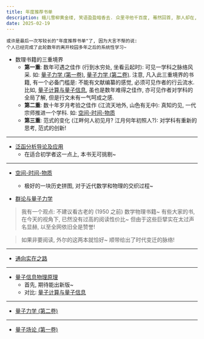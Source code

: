```yaml
---
title: 年度推荐书单
description: 蛾儿雪柳黄金缕, 笑语盈盈暗香去. 众里寻他千百度, 蓦然回首, 那人却在, 灯火阑珊处.
date: 2025-02-19
---
```


```
或许是最后一次写较长的"年度推荐书单"了, 因为大言不惭的说:
个人已经完成了此轮数年的离开校园多年之后的系统性学习~
```

- 数理书籍的三重境界
  - __第一重__: 数年可遇之佳作 (行到水穷处, 坐看云起时):
    可见一学科之脉络风采. 如:
    [量子力学 (第一卷)](https://book.douban.com/subject/25954720/),
    [量子力学 (第二卷)](https://book.douban.com/subject/26716232/).
    注意, 凡入此三重境界的书籍, 有一个必备门槛是:
    不能有文献编纂的感觉, 必须可见作者的行云流水. 比如,
    [量子计算与量子信息](https://book.douban.com/subject/35777059/),
    虽也是数年难得之佳作, 亦可见作者对学科的全局了解, 但是行文未有一气呵成之感.
  - __第二重__: 数十年岁月考验之佳作 (江流天地外, 山色有无中):
    真知灼见, 一代宗师推进一个学科. 如:
    [空间-时间-物质](https://book.douban.com/subject/36351918/)
  - __第三重__: 范式的变化 (江畔何人初见月? 江月何年初照人?):
    对学科有重新的思考, 范式的创新!

------------------

- [泛函分析导论及应用](https://book.douban.com/subject/35941956/)
  - 在适合初学者这一点上, 本书无可挑剔~

------------------

- [空间-时间-物质](https://book.douban.com/subject/36351918/)
  - 极好的一块历史拼图, 对于近代数学和物理的交织过程~

- [群论与量子力学](https://book.douban.com/subject/35886757/)

> 我有一个观点: 不建议看古老的 (1950 之前) 数学物理书籍~
  有些大家的书, 在今天的视角下, 已然没有过高的阅读性价比~
  但由于这些巨擘实在太过声名显赫, 以至全网依旧全是赞誉!

> 如果非要阅读, 外尔的这两本就恰好~ 顺带给出了时代变迁的脉络!

------------------

- [通向实在之路](https://book.douban.com/subject/25823056/)

------------------

- [量子信息物理原理](https://book.douban.com/subject/1725295/)
  - 首先, 期待能出新版~
  - 对比:
   [量子计算与量子信息](https://book.douban.com/subject/35777059/)

------------------

- [量子力学 (第二卷)](https://book.douban.com/subject/26716232/)

------------------

- [量子场论 (第一卷)](https://book.douban.com/subject/35493043/)
